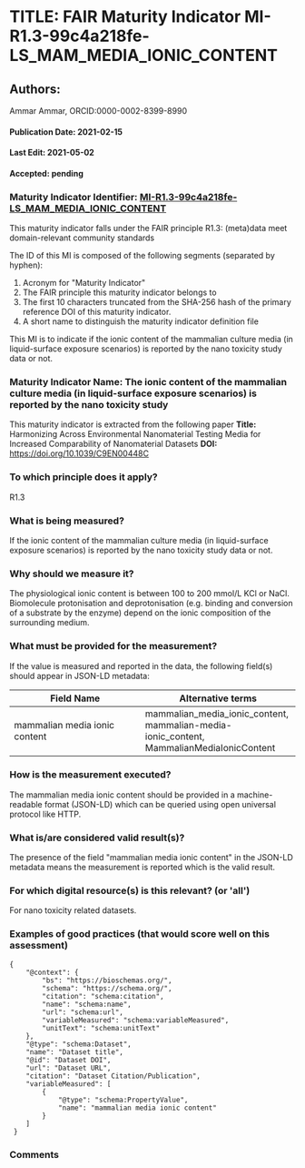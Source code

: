 # TITLE: FAIR Maturity Indicator MI-R1.3-99c4a218fe-LS_MAM_MEDIA_IONIC_CONTENT

## Authors: 
Ammar Ammar, ORCID:0000-0002-8399-8990

#### Publication Date: 2021-02-15
#### Last Edit: 2021-05-02
#### Accepted: pending

### Maturity Indicator Identifier: [MI-R1.3-99c4a218fe-LS_MAM_MEDIA_IONIC_CONTENT](https://w3id.org/fair/maturity_indicator/terms/Gen2/MI-R1.3-99c4a218fe-LS_MAM_MEDIA_IONIC_CONTENT)

This maturity indicator falls under the FAIR principle R1.3:
(meta)data meet domain-relevant community standards

The ID of this MI is composed of the following segments (separated by hyphen):
1. Acronym for "Maturity Indicator"
1. The FAIR principle this maturity indicator belongs to
1. The first 10 characters truncated from the SHA-256 hash of the primary reference DOI of this maturity indicator.
1. A short name to distinguish the maturity indicator definition file

This MI is to indicate if the ionic content of the mammalian culture media (in liquid-surface exposure scenarios) is reported by the nano toxicity study data or not.

### Maturity Indicator Name:  The ionic content of the mammalian culture media (in liquid-surface exposure scenarios) is reported by the nano toxicity study

This maturity indicator is extracted from the following paper 
**Title:** Harmonizing Across Environmental Nanomaterial Testing Media for Increased Comparability of Nanomaterial Datasets
**DOI:** https://doi.org/10.1039/C9EN00448C

### To which principle does it apply?  
R1.3

### What is being measured?
If the ionic content of the mammalian culture media (in liquid-surface exposure scenarios) is reported by the nano toxicity study data or not.

### Why should we measure it?
The physiological ionic content is between 100 to 200 mmol/L KCl or NaCl.
Biomolecule protonisation and deprotonisation (e.g. binding and conversion of a substrate by the enzyme) depend on the ionic composition of the surrounding medium.

### What must be provided for the measurement?
If the value is measured and reported in the data, the following field(s) should appear in JSON-LD metadata: 

| Field Name                    | Alternative terms                                                                               |
| ----------------------------- | ----------------------------------------------------------------------------------------------- |
| mammalian media ionic content | mammalian_media_ionic_content,<br>mammalian-media-ionic_content,<br>MammalianMediaIonicContent  |

### How is the measurement executed?
The mammalian media ionic content should be provided in a machine-readable format (JSON-LD) which can be queried using open universal protocol like HTTP.

### What is/are considered valid result(s)?
The presence of the field "mammalian media ionic content" in the JSON-LD metadata means the measurement is reported which is the valid result.

### For which digital resource(s) is this relevant? (or 'all')
For nano toxicity related datasets.  

### Examples of good practices (that would score well on this assessment)
```{json}
{
 	"@context": {
 		"bs": "https://bioschemas.org/",
 		"schema": "https://schema.org/",
 		"citation": "schema:citation",
 		"name": "schema:name",
 		"url": "schema:url",
 		"variableMeasured": "schema:variableMeasured",
 		"unitText": "schema:unitText"
 	},
 	"@type": "schema:Dataset",
 	"name": "Dataset title",
 	"@id": "Dataset DOI",
 	"url": "Dataset URL",
 	"citation": "Dataset Citation/Publication",
 	"variableMeasured": [
 		{
 			"@type": "schema:PropertyValue",
 			"name": "mammalian media ionic content"
 		}
 	]
 }
```

### Comments


